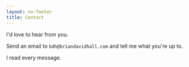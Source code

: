 ```yaml
---
layout: no-footer
title: Contact
---
```


I'd love to hear from you. 

Send an email to `bdh@briandavidhall.com` and tell me what you're up to. 

I read every message.



